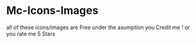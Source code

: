# Mc-Icons-Images
all of these icons/images are Free under the asumption you Credit me ! or you rate me 5 Stars
